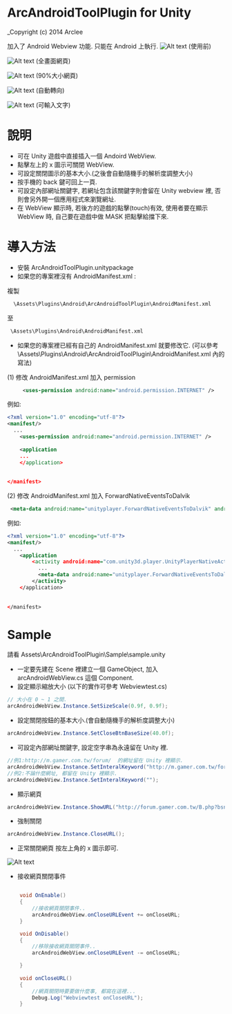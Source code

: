 # ArcAndroidToolPlugin for Unity
_Copyright (c) 2014 Arclee

加入了 Android Webview 功能. 只能在 Android 上執行.
![Alt text](Assets/ArcAndroidToolPlugin/Sample/ScreenShot/Screenshot_2014-10-11-17-23-57.png?raw=true "使用前")
(使用前)

![Alt text](Assets/ArcAndroidToolPlugin/Sample/ScreenShot/Screenshot_2014-10-11-17-24-10.png?raw=true "全畫面網頁")
(全畫面網頁)

![Alt text](Assets/ArcAndroidToolPlugin/Sample/ScreenShot/Screenshot_2014-10-11-17-24-22.png?raw=true "90%大小網頁")
(90%大小網頁)

![Alt text](Assets/ArcAndroidToolPlugin/Sample/ScreenShot/Screenshot_2014-10-11-17-24-44.png?raw=true "自動轉向")
(自動轉向)

![Alt text](Assets/ArcAndroidToolPlugin/Sample/ScreenShot/Screenshot_2014-10-11-17-25-35.png?raw=true "可輸入文字")
(可輸入文字)

# 說明
* 可在 Unity 遊戲中直接插入一個 Andoird WebView.
* 點擊左上的 x 圖示可關閉 WebView.
* 可設定關閉圖示的基本大小.(之後會自動隨機手的解析度調整大小)
* 按手機的 back 鍵可回上一頁.
* 可設定內部網址關鍵字, 若網址包含該關鍵字則會留在 Unity webview 裡, 否則會另外開一個應用程式來瀏覽網址.
* 在 WebView 顯示時, 若後方的遊戲的點擊(touch)有效, 使用者要在顯示 WebView 時, 自己要在遊戲中做 MASK 把點擊給擋下來.


# 導入方法
* 安裝 ArcAndroidToolPlugin.unitypackage
* 如果您的專案裡沒有 AndroidManifest.xml :

複製
```bat
  \Assets\Plugins\Android\ArcAndroidToolPlugin\AndroidManifest.xml
```
至
```bat
 \Assets\Plugins\Android\AndroidManifest.xml
```
* 如果您的專案裡已經有自己的 AndroidManifest.xml 就要修改它. (可以參考 \Assets\Plugins\Android\ArcAndroidToolPlugin\AndroidManifest.xml 內的寫法)

(1) 修改 AndroidManifest.xml 加入 permission
```xml
     <uses-permission android:name="android.permission.INTERNET" />
```

例如:
```xml
<?xml version="1.0" encoding="utf-8"?>
<manifest/>
  ...
	<uses-permission android:name="android.permission.INTERNET" />
	
    <application
    ...
    </application>
	
	
</manifest>
```
(2) 修改 AndroidManifest.xml 加入 ForwardNativeEventsToDalvik
```xml
 <meta-data android:name="unityplayer.ForwardNativeEventsToDalvik" android:value="true" />
```
例如:
```xml
<?xml version="1.0" encoding="utf-8"?>
<manifest/>
  ...
    <application
        <activity android:name="com.unity3d.player.UnityPlayerNativeActivity" android:label="@string/app_name">
          ...
          <meta-data android:name="unityplayer.ForwardNativeEventsToDalvik" android:value="true" />
        </activity>
    </application>
	
	
</manifest>
```

# Sample 
請看 Assets\ArcAndroidToolPlugin\Sample\sample.unity
* 一定要先建在 Scene 裡建立一個 GameObject, 加入 arcAndroidWebView.cs 這個 Component.
* 設定顯示縮放大小 (以下的實作可參考 Webviewtest.cs)
```c#
// 大小在 0 ~ 1 之間.
arcAndroidWebView.Instance.SetSizeScale(0.9f, 0.9f);
```
* 設定關閉按鈕的基本大小.(會自動隨機手的解析度調整大小)
```c#
arcAndroidWebView.Instance.SetCloseBtnBaseSize(40.0f);
```
* 可設定內部網址關鍵字, 設定空字串為永遠留在 Unity 裡.
```c#
//例1:http://m.gamer.com.tw/forum/  的網址留在 Unity 裡顯示.
arcAndroidWebView.Instance.SetInteralKeyword("http://m.gamer.com.tw/forum/");
//例2:不論什麼網址, 都留在 Unity 裡顯示.
arcAndroidWebView.Instance.SetInteralKeyword("");
```
* 顯示網頁
```c#
arcAndroidWebView.Instance.ShowURL("http://forum.gamer.com.tw/B.php?bsn=27111");
```
* 強制關閉
```c#
arcAndroidWebView.Instance.CloseURL();
```
* 正常關閉網頁
按左上角的 x 圖示即可.

![Alt text](Assets/ArcAndroidToolPlugin/Sample/ScreenShot/Screenshot_2014-10-11-17-24-22.png?raw=true "點左上角的 x 關閉")

* 接收網頁關閉事件
```c#

	void OnEnable()
	{
		//接收網頁關閉事件..
		arcAndroidWebView.onCloseURLEvent += onCloseURL;
	}

	void OnDisable()
	{
		//移除接收網頁關閉事件..
		arcAndroidWebView.onCloseURLEvent -= onCloseURL;

	}
	
	void onCloseURL()
	{
		//網頁關閉時要要做什麼事, 都寫在這裡...
		Debug.Log("Webviewtest onCloseURL");
	}
```

